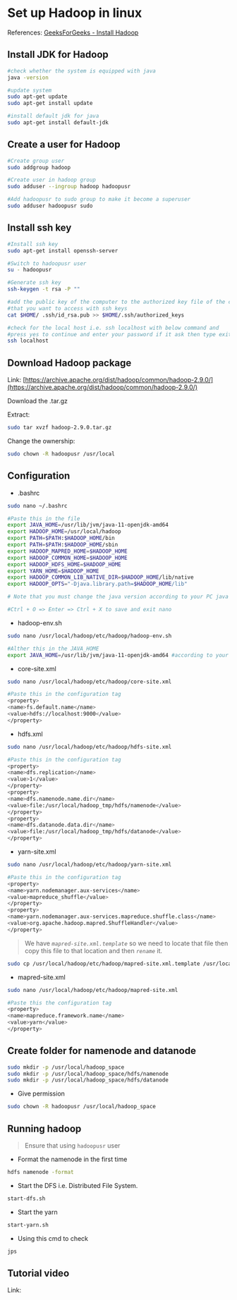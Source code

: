 # Set up Hadoop in linux

References: [GeeksForGeeks - Install Hadoop](https://www.geeksforgeeks.org/how-to-install-hadoop-in-linux/)

## Install JDK for Hadoop

```bash
#check whether the system is equipped with java
java -version

#update system
sudo apt-get update
sudo apt-get install update

#install default jdk for java
sudo apt-get install default-jdk
```

## Create a user for Hadoop

```bash
#Create group user
sudo addgroup hadoop

#Create user in hadoop group
sudo adduser --ingroup hadoop hadoopusr

#Add hadoopusr to sudo group to make it become a superuser
sudo adduser hadoopusr sudo
```

## Install ssh key

```bash
#Install ssh key
sudo apt-get install openssh-server

#Switch to hadoopusr user
su - hadoopusr

#Generate ssh key
ssh-keygen -t rsa -P ""

#add the public key of the computer to the authorized key file of the compute
#that you want to access with ssh keys
cat $HOME/ .ssh/id_rsa.pub >> $HOME/.ssh/authorized_keys

#check for the local host i.e. ssh localhost with below command and
#press yes to continue and enter your password if it ask then type exit.
ssh localhost
```

## Download Hadoop package

Link: [https://archive.apache.org/dist/hadoop/common/hadoop-2.9.0/](https://archive.apache.org/dist/hadoop/common/hadoop-2.9.0/)

Download the .tar.gz

Extract:

```bash
sudo tar xvzf hadoop-2.9.0.tar.gz
```

Change the ownership:

```bash
sudo chown -R hadoopusr /usr/local
```

## Configuration

- .bashrc

```bash
sudo nano ~/.bashrc

#Paste this in the file
export JAVA_HOME=/usr/lib/jvm/java-11-openjdk-amd64
export HADOOP_HOME=/usr/local/hadoop
export PATH=$PATH:$HADOOP_HOME/bin
export PATH=$PATH:$HADOOP_HOME/sbin
export HADOOP_MAPRED_HOME=$HADOOP_HOME
export HADOOP_COMMON_HOME=$HADOOP_HOME
export HADOOP_HDFS_HOME=$HADOOP_HOME
export YARN_HOME=$HADOOP_HOME
export HADOOP_COMMON_LIB_NATIVE_DIR=$HADOOP_HOME/lib/native
export HADOOP_OPTS="-Djava.library.path=$HADOOP_HOME/lib"

# Note that you must change the java version according to your PC java version

#Ctrl + O => Enter => Ctrl + X to save and exit nano
```

- hadoop-env.sh

```bash
sudo nano /usr/local/hadoop/etc/hadoop/hadoop-env.sh

#Alther this in the JAVA_HOME
export JAVA_HOME=/usr/lib/jvm/java-11-openjdk-amd64 #according to your PC java version
```

- core-site.xml

```bash
sudo nano /usr/local/hadoop/etc/hadoop/core-site.xml

#Paste this in the configuration tag
<property>
<name>fs.default.name</name>
<value>hdfs://localhost:9000</value>
</property>
```

- hdfs.xml

```bash
sudo nano /usr/local/hadoop/etc/hadoop/hdfs-site.xml

#Paste this in the configuration tag
<property>
<name>dfs.replication</name>
<value>1</value>
</property>
<property>
<name>dfs.namenode.name.dir</name>
<value>file:/usr/local/hadoop_tmp/hdfs/namenode</value>
</property>
<property>
<name>dfs.datanode.data.dir</name>
<value>file:/usr/local/hadoop_tmp/hdfs/datanode</value>
</property>
```

- yarn-site.xml

```bash
sudo nano /usr/local/hadoop/etc/hadoop/yarn-site.xml

#Paste this in the configuration tag
<property>
<name>yarn.nodemanager.aux-services</name>
<value>mapreduce_shuffle</value>
</property>
<property>
<name>yarn.nodemanager.aux-services.mapreduce.shuffle.class</name>
<value>org.apache.hadoop.mapred.ShuffleHandler</value>
</property>
```

> We have _`mapred-site.xml.template`_ so we need to locate that file then copy this file to that location and then _`rename`_ it.

```bash
sudo cp /usr/local/hadoop/etc/hadoop/mapred-site.xml.template /usr/local/hadoop/etc/hadoop/mapred-site.xml
```

- mapred-site.xml

```bash
sudo nano /usr/local/hadoop/etc/hadoop/mapred-site.xml

#Paste this the configuration tag
<property>
<name>mapreduce.framework.name</name>
<value>yarn</value>
</property>
```

## Create folder for namenode and datanode

```bash
sudo mkdir -p /usr/local/hadoop_space
sudo mkdir -p /usr/local/hadoop_space/hdfs/namenode
sudo mkdir -p /usr/local/hadoop_space/hdfs/datanode
```

- Give permission

```bash
sudo chown -R hadoopusr /usr/local/hadoop_space
```

## Running hadoop

> Ensure that using `hadoopusr` user

- Format the namenode in the first time

```bash
hdfs namenode -format
```

- Start the DFS i.e. Distributed File System.

```bash
start-dfs.sh
```

- Start the yarn

```bash
start-yarn.sh
```

- Using this cmd to check

```bash
jps
```

## Tutorial video

Link:
